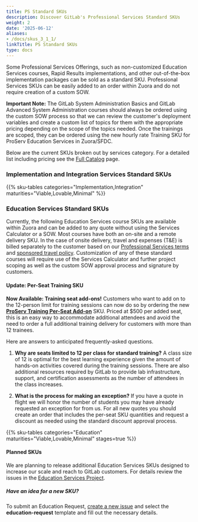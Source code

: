 ```yaml
---
title: PS Standard SKUs
description: Discover GitLab's Professional Services Standard SKUs
weight: 2
date: '2025-06-12'
aliases:
- /docs/skus_3_1_1/
linkTitle: PS Standard SKUs
type: docs
---
```


Some Professional Services Offerings, such as non-customized Education Services courses, Rapid Results implementations, and other out-of-the-box implementation packages can be sold as a standard SKU. Professional Services SKUs can be easily added to an order within Zuora and do not require creation of a custom SOW.

**Important Note:** The GitLab System Administration Basics and GitLab Advanced System Administration courses should always be ordered using the custom SOW process so that we can review the customer's deployment variables and create a custom list of topics for them with the appropriate pricing depending on the scope of the topics needed. Once the trainings are scoped, they can be ordered using the new hourly rate Training SKU for ProServ Education Services in Zuora/SFDC.

Below are the current SKUs broken out by services category. For a detailed list including pricing see the [Full Catalog](https://about.gitlab.com/services/catalog/) page.

### Implementation and Integration Services Standard SKUs

{{% sku-tables categories="Implementation,Integration" maturities="Viable,Lovable,Minimal" %}}

### Education Services Standard SKUs

Currently, the following Education Services course SKUs are available within Zuora and can be added to any quote without using the Services Calculator or a SOW. Most courses have both an on-site and a remote delivery SKU. In the case of onsite delivery, travel and expenses (T&E) is billed separately to the customer based on our [Professional Services terms](https://about.gitlab.com/terms/#consultancy) and [sponsored travel policy](/handbook/finance/travel/sponsored/). Customization of any of these standard courses will require use of the Services Calculator and further project scoping as well as the custom SOW approval process and signature by customers.

#### Update: Per-Seat Training SKU

**Now Available: Training seat add-ons!** Customers who want to add on to the 12-person limit for training sessions can now do so by ordering the new **[ProServ Training Per-Seat Add-on](https://university.gitlab.com/pages/training-seataddon/)** SKU. Priced at $500 per added seat, this is an easy way to accommodate additional attendees and avoid the need to order a full additional training delivery for customers with more than 12 trainees.

Here are answers to anticipated frequently-asked questions.

1. **Why are seats limited to 12 per class for standard training?** A class size of 12 is optimal for the best learning experience given the amount of hands-on activities covered during the training sessions. There are also additional resources required by GitLab to provide lab infrastructure, support, and certification assessments as the number of attendees in the class increases.

2. **What is the process for making an exception?** If you have a quote in flight we will honor the number of students you may have already requested an exception for from us. For all new quotes you should create an order that includes the per-seat SKU quantities and request a discount as needed using the standard discount approval process.

{{% sku-tables categories="Education" maturities="Viable,Lovable,Minimal" stages=true %}}

#### Planned SKUs

We are planning to release additional Education Services SKUs designed to increase our scale and reach to GitLab customers. For details review the issues in the [Education Services Project](https://gitlab.com/gitlab-com/customer-success/professional-services-group/education-services).

##### Have an idea for a new SKU?

To submit an Education Request, [create a new issue](https://gitlab.com/gitlab-com/customer-success/professional-services-group/education-services/-/issues/new?issue%5Bassignee_id%5D=&issue%5Bmilestone_id%5D=) and select the **education-request** template and fill out the necessary details.
